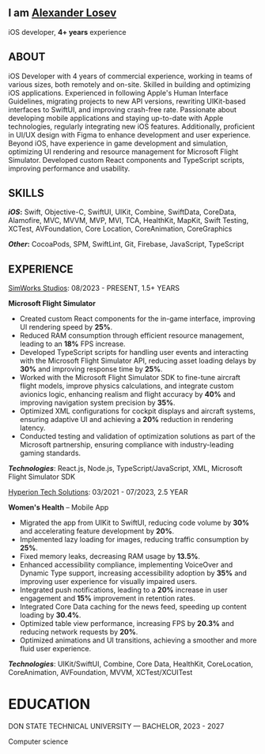 ## I am [Alexander Losev](http://www.linkedin.com/in/alexander-losev)

iOS developer, **4+ years** experience

## ABOUT 
iOS Developer with 4 years of commercial experience, working in teams of various sizes, both remotely and on-site. Skilled in building and optimizing iOS applications. Experienced in following Apple's Human Interface Guidelines, migrating projects to new API versions, rewriting UIKit-based interfaces to SwiftUI, and improving crash-free rate. Passionate about developing mobile applications and staying up-to-date with Apple technologies, regularly integrating new iOS features. Additionally, proficient in UI/UX design with Figma to enhance development and user experience. Beyond iOS, have experience in game development and simulation, optimizing UI rendering and resource management for Microsoft Flight Simulator. Developed custom React components and TypeScript scripts, improving performance and usability.

## SKILLS 
***iOS*:** Swift, Objective-C, SwiftUI, UIKit, Combine, SwiftData, CoreData, Alamofire, MVC, MVVM, MVP, MVI, TCA, HealthKit, MapKit, Swift Testing, XCTest, AVFoundation, Core Location, CoreAnimation, CoreGraphics

***Other*:** CocoaPods, SPM, SwiftLint, Git, Firebase, JavaScript, TypeScript

## EXPERIENCE 
[SimWorks Studios](https://simworksstudios.com/): 08/2023 - PRESENT, 1.5+ YEARS 

**Microsoft Flight Simulator** 

- Created custom React components for the in-game interface, improving UI rendering speed by **25%**. 
- Reduced RAM consumption through efficient resource management, leading to an **18%** FPS increase. 
- Developed TypeScript scripts for handling user events and interacting with the Microsoft Flight Simulator API, reducing asset loading delays by **30%** and improving response time by **25%**.
- Worked with the Microsoft Flight Simulator SDK to fine-tune aircraft flight models, improve physics calculations, and integrate custom avionics logic, enhancing realism and flight accuracy by **40%** and improving navigation system precision by **35%**. 
- Optimized XML configurations for cockpit displays and aircraft systems, ensuring adaptive UI and achieving a **20%** reduction in rendering latency. 
- Conducted testing and validation of optimization solutions as part of the Microsoft partnership, ensuring compliance with industry-leading gaming standards. 

***Technologies***: React.js, Node.js, TypeScript/JavaScript, XML, Microsoft Flight Simulator SDK

[Hyperion Tech Solutions](https://www.hyperiontech-solutions.com/): 03/2021 - 07/2023, 2.5 YEAR 

**Women's Health** – Mobile App

- Migrated the app from UIKit to SwiftUI, reducing code volume by **30%** and accelerating feature development by **20%**. 
- Implemented lazy loading for images, reducing traffic consumption by **25%**.
- Fixed memory leaks, decreasing RAM usage by **13.5%**. 
- Enhanced accessibility compliance, implementing VoiceOver and Dynamic Type support, increasing accessibility adoption by **35%** and improving user experience for visually impaired users. 
- Integrated push notifications, leading to a **20%** increase in user engagement and **15%** improvement in retention rates.
- Integrated Core Data caching for the news feed, speeding up content loading by **30.4%**. 
- Optimized table view performance, increasing FPS by **20.3%** and reducing network requests by **20%**. 
- Optimized animations and UI transitions, achieving a smoother and more fluid user experience.

***Technologies***: UIKit/SwiftUI, Combine, Core Data, HealthKit, CoreLocation, CoreAnimation, AVFoundation, MVVM, XCTest/XCUITest
# EDUCATION 
DON STATE TECHNICAL UNIVERSITY — BACHELOR, 2023 - 2027 

Computer science
